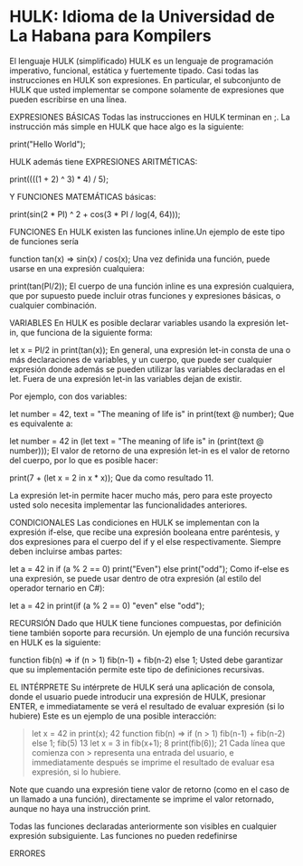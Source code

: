 # HULK: Idioma de la Universidad de La Habana para Kompilers

El lenguaje HULK (simplificado)
HULK es un lenguaje de programación imperativo, funcional, estática y fuertemente tipado. Casi todas las instrucciones en HULK son expresiones. En particular, el subconjunto de HULK que usted implementar se compone solamente de expresiones que pueden escribirse en una línea.

EXPRESIONES BÁSICAS
Todas las instrucciones en HULK terminan en ;. La instrucción más simple en HULK que hace algo es la siguiente:

print("Hello World");

HULK además tiene EXPRESIONES ARITMÉTICAS:

print((((1 + 2) ^ 3) * 4) / 5);

Y FUNCIONES MATEMÁTICAS básicas:

print(sin(2 * PI) ^ 2 + cos(3 * PI / log(4, 64)));

FUNCIONES
En HULK existen las funciones inline.Un ejemplo de este tipo de funciones sería

function tan(x) => sin(x) / cos(x);
Una vez definida una función, puede usarse en una expresión cualquiera:

print(tan(PI/2));
El cuerpo de una función inline es una expresión cualquiera, que por supuesto puede incluir otras funciones y expresiones básicas, o cualquier combinación.

VARIABLES
En HULK es posible declarar variables usando la expresión let-in, que funciona de la siguiente forma:

let x = PI/2 in print(tan(x));
En general, una expresión let-in consta de una o más declaraciones de variables, y un cuerpo, que puede ser cualquier expresión donde además se pueden utilizar las variables declaradas en el let. Fuera de una expresión let-in las variables dejan de existir.

Por ejemplo, con dos variables:

let number = 42, text = "The meaning of life is" in print(text @ number);
Que es equivalente a:

let number = 42 in (let text = "The meaning of life is" in (print(text @ number)));
El valor de retorno de una expresión let-in es el valor de retorno del cuerpo, por lo que es posible hacer:

print(7 + (let x = 2 in x * x));
Que da como resultado 11.

La expresión let-in permite hacer mucho más, pero para este proyecto usted solo necesita implementar las funcionalidades anteriores.

CONDICIONALES
Las condiciones en HULK se implementan con la expresión if-else, que recibe una expresión booleana entre paréntesis, y dos expresiones para el cuerpo del if y el else respectivamente. Siempre deben incluirse ambas partes:

let a = 42 in if (a % 2 == 0) print("Even") else print("odd");
Como if-else es una expresión, se puede usar dentro de otra expresión (al estilo del operador ternario en C#):

let a = 42 in print(if (a % 2 == 0) "even" else "odd");

RECURSIÓN
Dado que HULK tiene funciones compuestas, por definición tiene también soporte para recursión. Un ejemplo de una función recursiva en HULK es la siguiente:

function fib(n) => if (n > 1) fib(n-1) + fib(n-2) else 1;
Usted debe garantizar que su implementación permite este tipo de definiciones recursivas.

EL INTÉRPRETE
Su intérprete de HULK será una aplicación de consola, donde el usuario puede introducir una expresión de HULK, presionar ENTER, e immediatamente se verá el resultado de evaluar expresión (si lo hubiere) Este es un ejemplo de una posible interacción:

> let x = 42 in print(x);
42
> function fib(n) => if (n > 1) fib(n-1) + fib(n-2) else 1;
> fib(5)
13
> let x = 3 in fib(x+1);
8
> print(fib(6));
21
Cada línea que comienza con > representa una entrada del usuario, e immediatamente después se imprime el resultado de evaluar esa expresión, si lo hubiere.

Note que cuando una expresión tiene valor de retorno (como en el caso de un llamado a una función), directamente se imprime el valor retornado, aunque no haya una instrucción print.

Todas las funciones declaradas anteriormente son visibles en cualquier expresión subsiguiente. Las funciones no pueden redefinirse

ERRORES
 
